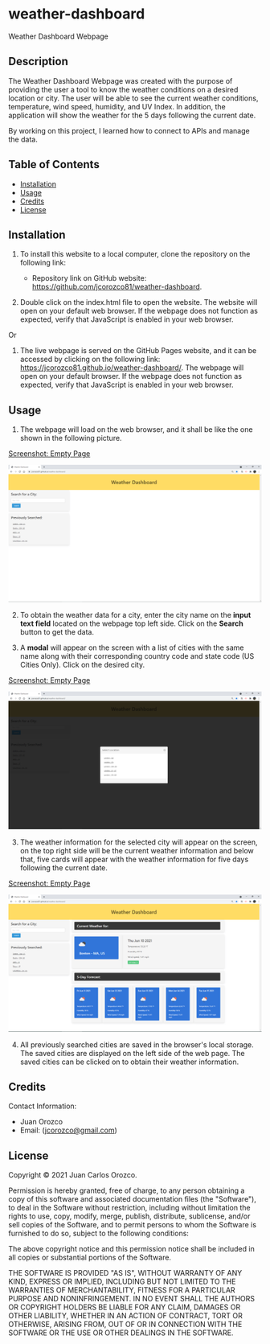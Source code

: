 # weather-dashboard
Weather Dashboard Webpage



## Description

The Weather Dashboard Webpage was created with the purpose of providing the user a tool to know the weather conditions on a desired location or city. The user will be able to see the current weather conditions, temperature, wind speed, humidity, and UV Index. In addition, the application will show the weather for the 5 days following the current date.

By working on this project, I learned how to connect to APIs and manage the data.



## Table of Contents

- [Installation](#installation)
- [Usage](#usage)
- [Credits](#credits)
- [License](#license)



## Installation

1. To install this website to a local computer, clone the repository on the following link:
 
    * Repository link on GitHub website: https://github.com/jcorozco81/weather-dashboard.

2. Double click on the index.html file to open the website. The website will open on your default web browser. If the webpage does not function as expected, verify that JavaScript is enabled in your web browser.

Or

1. The live webpage is served on the GitHub Pages website, and it can be accessed by clicking on the following link: https://jcorozco81.github.io/weather-dashboard/. The webpage will open on your default browser. If the webpage does not function as expected, verify that JavaScript is enabled in your web browser.



## Usage

1. The webpage will load on the web browser, and it shall be like the one shown in the following picture.

[Screenshot: Empty Page](/assets/images/weather-dashboard-1.png)

![Screenshot: Empty Page](/assets/images/weather-dashboard-1.png)

2. To obtain the weather data for a city, enter the city name on the **input text field** located on the webpage top left side. Click on the **Search** button to get the data. 

3. A **modal** will appear on the screen with a list of cities with the same name along with their corresponding country code and state code (US Cities Only). Click on the desired city.

[Screenshot: Empty Page](/assets/images/weather-dashboard-2.png)

![Screenshot: Empty Page](/assets/images/weather-dashboard-2.png)

3. The weather information for the selected city will appear on the screen, on the top right side will be the current weather information and below that, five cards will appear with the weather information for five days following the current date.

[Screenshot: Empty Page](/assets/images/weather-dashboard-3.png)

![Screenshot: Empty Page](/assets/images/weather-dashboard-3.png)

4. All previously searched cities are saved in the browser's local storage. The saved cities are displayed on the left side of the web page. The saved cities can be clicked on to obtain their weather information. 



## Credits

Contact Information:
* Juan Orozco
* Email: (jcorozco@gmail.com)



## License

Copyright © 2021 Juan Carlos Orozco.

Permission is hereby granted, free of charge, to any person obtaining a copy
of this software and associated documentation files (the "Software"), to deal
in the Software without restriction, including without limitation the rights
to use, copy, modify, merge, publish, distribute, sublicense, and/or sell
copies of the Software, and to permit persons to whom the Software is
furnished to do so, subject to the following conditions:

The above copyright notice and this permission notice shall be included in all
copies or substantial portions of the Software.

THE SOFTWARE IS PROVIDED "AS IS", WITHOUT WARRANTY OF ANY KIND, EXPRESS OR
IMPLIED, INCLUDING BUT NOT LIMITED TO THE WARRANTIES OF MERCHANTABILITY,
FITNESS FOR A PARTICULAR PURPOSE AND NONINFRINGEMENT. IN NO EVENT SHALL THE
AUTHORS OR COPYRIGHT HOLDERS BE LIABLE FOR ANY CLAIM, DAMAGES OR OTHER
LIABILITY, WHETHER IN AN ACTION OF CONTRACT, TORT OR OTHERWISE, ARISING FROM,
OUT OF OR IN CONNECTION WITH THE SOFTWARE OR THE USE OR OTHER DEALINGS IN THE
SOFTWARE.